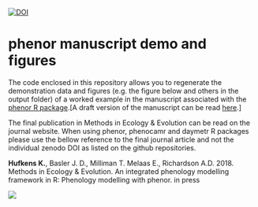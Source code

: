 
[![DOI](https://zenodo.org/badge/108000940.svg)](https://zenodo.org/badge/latestdoi/108000940)

# phenor manuscript demo and figures

The code enclosed in this repository allows you to regenerate the demonstration data and figures (e.g. the figure below and others in the output folder) of a worked example in the manuscript associated with the [phenor R package](https://github.com/khufkens/phenor).[A draft version of the manuscript can be read [here](https://khufkens.github.io/phenor_manuscript/).]

The final publication in Methods in Ecology & Evolution can be read on the journal website. When using phenor, phenocamr and daymetr R packages please use the bellow reference to the final journal article and not the individual zenodo DOI as listed on the github repositories.

**Hufkens K.**, Basler J. D., Milliman T. Melaas E., Richardson A.D. 2018. Methods in Ecology & Evolution. An integrated phenology modelling framework in R: Phenology modelling with phenor. in press

![](https://raw.githubusercontent.com/khufkens/phenor_manuscript/master/output/Figure_5_spatial_runs.png)